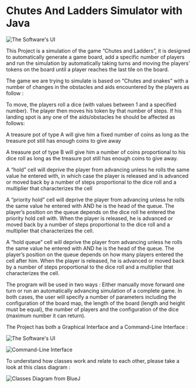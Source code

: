 # Chutes And Ladders Simulator with Java

![The Software's UI](http://i.imgur.com/4CNVhJ9.png)

This Project is a simulation of the game “Chutes and Ladders”, it is designed to automatically generate a game board, add a specific number of players and run the simulation by automatically taking turns and moving the players’ tokens on the board until a player reaches the last tile on the board.

The game we are trying to simulate is based on “Chutes and snakes” with a number of changes in the obstacles and aids encountered by the players as follow :

To move, the players roll a dice (with values between 1 and a specified number). The player then moves his token by that number of steps. If his landing spot is any one of the aids/obstacles he should be affected as follows:

A treasure pot of type A will give him a fixed number of coins as long as the treasure pot still has enough coins to give away

A treasure pot of type B will give him a number of coins proportional to his dice roll as long as the treasure pot still has enough coins to give away.

A “hold” cell will deprive the player from advancing unless he rolls the same value he entered with, in which case the player is released and is advanced or moved back by a number of steps proportional to the dice roll and a multiplier that characterizes the cell

A “priority hold” cell will deprive the player from advancing unless he rolls the same value he entered with AND he is the head of the queue. The player’s position on the queue depends on the dice roll he entered the priority hold cell with. When the player is released, he is advanced or moved back by a number of steps proportional to the dice roll and a multiplier that characterizes the cell.

A “hold queue” cell will deprive the player from advancing unless he rolls the same value he entered with AND he is the head of the queue. The player’s position on the queue depends on how many players entered the cell after him. When the player is released, he is advanced or moved back by a number of steps proportional to the dice roll and a multiplier that characterizes the cell.

The program will be used in two ways : Either manually move forward one turn or run an automatically advancing simulation of a complete game. In both cases, the user will specify a number of parameters including  the configuration of the board map, the length of the board (length and height must be equal), the number of players and the configuration of the dice (maximum number it can return).

The Project has both a Graphical Interface and a Command-Line Interface :

![The Software's UI](http://i.imgur.com/4CNVhJ9.png)

![Command-Line Interface](http://i.imgur.com/qUfdTcl.png)

To understand how classes work and relate to each other, please take a look at this class diagram :

![Classes Diagram from BlueJ](http://i.imgur.com/6BtcVGN.png)


